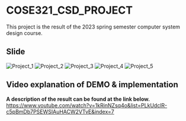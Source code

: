 # COSE321_CSD_PROJECT
This project is the result of the 2023 spring semester computer system design course.


## Slide
![Project_1](https://github.com/SonHyegang/COSE321_CSD_PROJECT/assets/53131824/99a01a01-e2f2-439c-b4dd-1618eb2c72c8)
![Project_2](https://github.com/SonHyegang/COSE321_CSD_PROJECT/assets/53131824/ad8ef288-9cdc-455a-9254-5ffda93160e8)
![Project_3](https://github.com/SonHyegang/COSE321_CSD_PROJECT/assets/53131824/0623a527-7ef4-4cff-ada5-2ef4049abfcb)
![Project_4](https://github.com/SonHyegang/COSE321_CSD_PROJECT/assets/53131824/0bd0c7fc-140b-4552-8493-1ae6e4e71e85)
![Project_5](https://github.com/SonHyegang/COSE321_CSD_PROJECT/assets/53131824/4ba85ceb-5a47-4811-9fa1-2c5089e888d7)

## Video explanation of DEMO & implementation
**A description of the result can be found at the link below.**
https://www.youtube.com/watch?v=1kRinNZsq4o&list=PLkUdclR-c5pBmDb7PSEWSIAuHACW2VTvE&index=7
